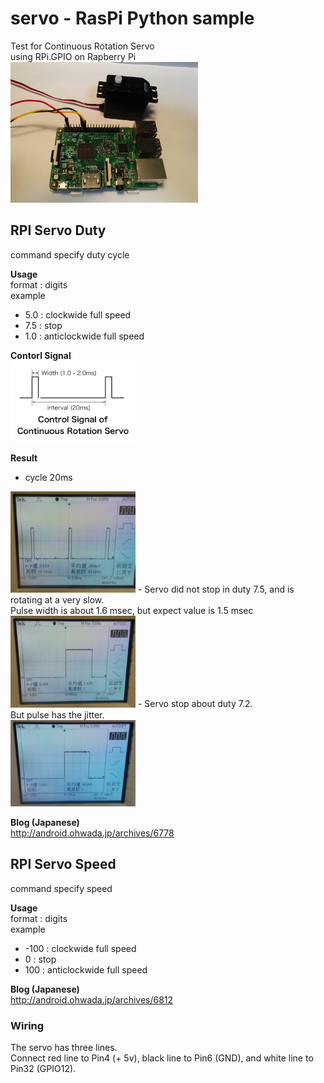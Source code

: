 # servo  - RasPi Python sample

Test for Continuous Rotation Servo <br/>
using RPi.GPIO on Rapberry Pi <br/>
<img src="https://github.com/FabLabKannai/RaspiStudy/blob/master/4_python/docs/raspi_servo.jpg" width="300" /> <br/>

## RPI Servo Duty
command specify duty cycle <br/>

**Usage**  <br/>
format : digits <br/>
example <br/>
- 5.0 : clockwide full speed <br/>
- 7.5 : stop <br/>
- 1.0 : anticlockwide full speed <br/>

**Contorl Signal**  <br/>
<img src="https://github.com/FabLabKannai/RaspiStudy/blob/master/4_python/docs/servo_control_signal.png" width="200" />

**Result**  <br/>
- cycle 20ms <br/>
<img src="https://github.com/FabLabKannai/RaspiStudy/blob/master/4_python/docs/rpi_pwm_cycle_20ms.png" width="200" />
- Servo did not stop in duty 7.5, and is rotating at a very slow. <br/>
Pulse width is about 1.6 msec, but expect value is 1.5 msec <br/>
<img src="https://github.com/FabLabKannai/RaspiStudy/blob/master/4_python/docs/rpi_pwm_duty_7_5.png" width="200" />
- Servo stop about duty 7.2. <br/>
But pulse has the jitter. <br/>
<img src="https://github.com/FabLabKannai/RaspiStudy/blob/master/4_python/docs/rpi_pwm_duty_7_2.png" width="200" />

**Blog (Japanese)**  <br/>
http://android.ohwada.jp/archives/6778

## RPI Servo Speed
command specify speed <br/>

**Usage**  <br/>
format : digits <br/>
example <br/>
- -100 : clockwide full speed <br/>
- 0 : stop <br/>
- 100 : anticlockwide full speed <br/>

**Blog (Japanese)**  <br/>
http://android.ohwada.jp/archives/6812

### Wiring
The servo has three lines. <br/>
Connect red line to Pin4 (+ 5v), black line to Pin6 (GND), and white line to Pin32 (GPIO12). <br/>
